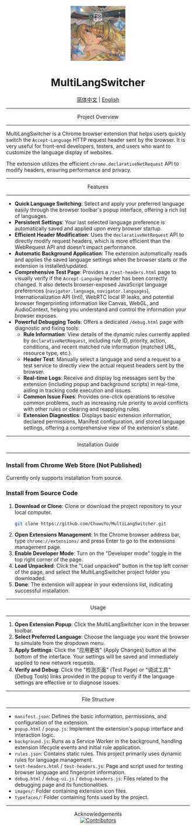 <div align="center">
    <img src="images/icon128.png" alt="MultiLangSwitcher Icon" width="150" height="150"> <h1>MultiLangSwitcher</h1>
    <a href="https://github.com/ChuwuYo/MultiLangSwitcher/blob/main/README.md">简体中文</a> | <a href="https://github.com/ChuwuYo/MultiLangSwitcher/blob/main/README_EN.md">English</a> </div>

---

<div align="center">
Project Overview
</div>

---

MultiLangSwitcher is a Chrome browser extension that helps users quickly switch the `Accept-Language` HTTP request header sent by the browser. It is very useful for front-end developers, testers, and users who want to customize the language display of websites.

The extension utilizes the efficient `chrome.declarativeNetRequest` API to modify headers, ensuring performance and privacy.

***

<div align="center">
Features
</div>

***

* **Quick Language Switching**: Select and apply your preferred language easily through the browser toolbar's popup interface, offering a rich list of languages.
* **Persistent Settings**: Your last selected language preference is automatically saved and applied upon every browser startup.
* **Efficient Header Modification**: Uses the `declarativeNetRequest` API to directly modify request headers, which is more efficient than the WebRequest API and doesn't impact performance.
* **Automatic Background Application**: The extension automatically reads and applies the saved language settings when the browser starts or the extension is installed/updated.
* **Comprehensive Test Page**: Provides a `/test-headers.html` page to visually verify if the `Accept-Language` header has been correctly changed. It also detects browser-exposed JavaScript language preferences (`navigator.language`, `navigator.languages`), Internationalization API (Intl), WebRTC local IP leaks, and potential browser fingerprinting information like Canvas, WebGL, and AudioContext, helping you understand and control the information your browser exposes.
* **Powerful Debugging Tools**: Offers a dedicated `/debug.html` page with diagnostic and fixing tools:
    * **Rule Information**: View details of the dynamic rules currently applied by `declarativeNetRequest`, including rule ID, priority, action, conditions, and recent matched rule information (matched URL, resource type, etc.).
    * **Header Test**: Manually select a language and send a request to a test service to directly view the actual request headers sent by the browser.
    * **Real-time Logs**: Receive and display log messages sent by the extension (including popup and background scripts) in real-time, aiding in tracking code execution and issues.
    * **Common Issue Fixes**: Provides one-click operations to resolve common problems, such as increasing rule priority to avoid conflicts with other rules or clearing and reapplying rules.
    * **Extension Diagnostics**: Displays basic extension information, declared permissions, Manifest configuration, and stored language settings, offering a comprehensive view of the extension's state.

***

<div align="center">
Installation Guide
</div>

***

### Install from Chrome Web Store (Not Published)

Currently only supports installation from source.

### Install from Source Code

1.  **Download or Clone**: Clone or download the project repository to your local computer.
    ```bash
    git clone https://github.com/ChuwuYo/MultiLangSwitcher.git
    ```
2.  **Open Extensions Management**: In the Chrome browser address bar, type `chrome://extensions/` and press Enter to go to the extensions management page.
3.  **Enable Developer Mode**: Turn on the "Developer mode" toggle in the top right corner of the page.
4.  **Load Unpacked**: Click the "Load unpacked" button in the top left corner of the page, and select the MultiLangSwitcher project folder you downloaded.
5.  **Done**: The extension will appear in your extensions list, indicating successful installation.

***

<div align="center">
Usage
</div>

***

1.  **Open Extension Popup**: Click the MultiLangSwitcher icon in the browser toolbar.
2.  **Select Preferred Language**: Choose the language you want the browser to simulate from the dropdown menu.
3.  **Apply Settings**: Click the "应用更改" (Apply Changes) button at the bottom of the interface. Your settings will be saved and immediately applied to new network requests.
4.  **Verify and Debug**: Click the "检测页面" (Test Page) or "调试工具" (Debug Tools) links provided in the popup to verify if the language settings are effective or to diagnose issues.

***

<div align="center">
File Structure
</div>

***

* `manifest.json`: Defines the basic information, permissions, and configuration of the extension.
* `popup.html` / `popup.js`: Implement the extension's popup interface and interaction logic.
* `background.js`: Runs as a Service Worker in the background, handling extension lifecycle events and initial rule application.
* `rules.json`: Contains static rules. This project primarily uses dynamic rules for language management.
* `test-headers.html` / `test-headers.js`: Page and script used for testing browser language and fingerprint information.
* `debug.html` / `debug-ui.js` / `debug-headers.js`: Files related to the debugging page and its functionalities.
* `images/`: Folder containing extension icon files.
* `typefaces/`: Folder containing fonts used by the project.

***

<div align="center">
Acknowledgements
</div>

<div align="center">
<a href="https://github.com/ChuwuYo/MultiLangSwitcher/graphs/contributors" target="_blank">
  <img src="https://contrib.rocks/image?repo=ChuwuYo/MultiLangSwitcher" alt="Contributors" />
</a>
</div>
